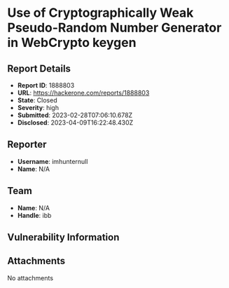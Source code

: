 # Use of Cryptographically Weak Pseudo-Random Number Generator in WebCrypto keygen

## Report Details
- **Report ID**: 1888803
- **URL**: https://hackerone.com/reports/1888803
- **State**: Closed
- **Severity**: high
- **Submitted**: 2023-02-28T07:06:10.678Z
- **Disclosed**: 2023-04-09T16:22:48.430Z

## Reporter
- **Username**: imhunternull
- **Name**: N/A

## Team
- **Name**: N/A
- **Handle**: ibb

## Vulnerability Information


## Attachments
No attachments
